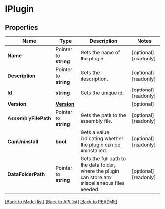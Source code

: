 # IPlugin

## Properties

Name | Type | Description | Notes
------------ | ------------- | ------------- | -------------
**Name** | Pointer to **string** | Gets the name of the plugin. | [optional] [readonly] 
**Description** | Pointer to **string** | Gets the description. | [optional] [readonly] 
**Id** | **string** | Gets the unique id. | [optional] [readonly] 
**Version** | [**Version**](Version.md) |  | [optional] 
**AssemblyFilePath** | Pointer to **string** | Gets the path to the assembly file. | [optional] [readonly] 
**CanUninstall** | **bool** | Gets a value indicating whether the plugin can be uninstalled. | [optional] [readonly] 
**DataFolderPath** | Pointer to **string** | Gets the full path to the data folder, where the plugin can store any miscellaneous files needed. | [optional] [readonly] 

[[Back to Model list]](../README.md#documentation-for-models) [[Back to API list]](../README.md#documentation-for-api-endpoints) [[Back to README]](../README.md)



